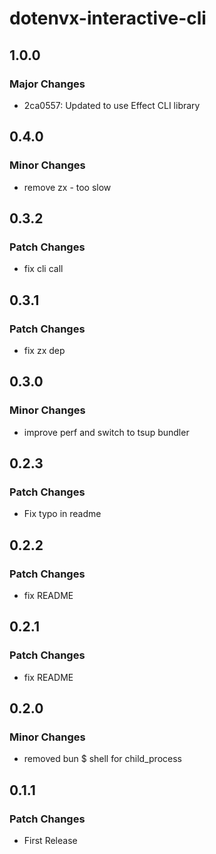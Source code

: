 # dotenvx-interactive-cli

## 1.0.0

### Major Changes

- 2ca0557: Updated to use Effect CLI library

## 0.4.0

### Minor Changes

- remove zx - too slow

## 0.3.2

### Patch Changes

- fix cli call

## 0.3.1

### Patch Changes

- fix zx dep

## 0.3.0

### Minor Changes

- improve perf and switch to tsup bundler

## 0.2.3

### Patch Changes

- Fix typo in readme

## 0.2.2

### Patch Changes

- fix README

## 0.2.1

### Patch Changes

- fix README

## 0.2.0

### Minor Changes

- removed bun $ shell for child_process

## 0.1.1

### Patch Changes

- First Release
